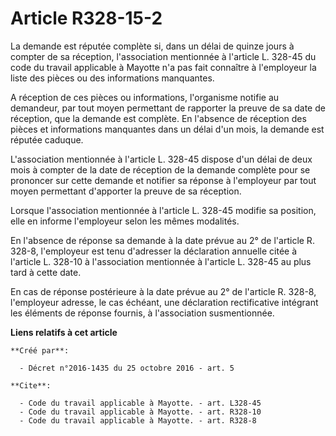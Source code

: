 # Article R328-15-2

La demande est réputée complète si, dans un délai de quinze jours à compter de sa réception, l'association mentionnée à
l'article L. 328-45 du code du travail applicable à Mayotte n'a pas fait connaître à l'employeur la liste des pièces ou des
informations manquantes. 

A réception de ces pièces ou informations, l'organisme notifie au demandeur, par tout moyen permettant de rapporter la preuve
de sa date de réception, que la demande est complète. En l'absence de réception des pièces et informations manquantes dans un
délai d'un mois, la demande est réputée caduque. 

L'association mentionnée à l'article L. 328-45 dispose d'un délai de deux mois à compter de la date de réception de la
demande complète pour se prononcer sur cette demande et notifier sa réponse à l'employeur par tout moyen permettant
d'apporter la preuve de sa réception. 

Lorsque l'association mentionnée à l'article L. 328-45 modifie sa position, elle en informe l'employeur selon les mêmes
modalités. 

En l'absence de réponse sa demande à la date prévue au 2° de l'article R. 328-8, l'employeur est tenu d'adresser la
déclaration annuelle citée à l'article L. 328-10 à l'association mentionnée à l'article L. 328-45 au plus tard à cette date. 

En cas de réponse postérieure à la date prévue au 2° de l'article R. 328-8, l'employeur adresse, le cas échéant, une
déclaration rectificative intégrant les éléments de réponse fournis, à l'association susmentionnée.

**Liens relatifs à cet article**

	**Créé par**:

	  - Décret n°2016-1435 du 25 octobre 2016 - art. 5

	**Cite**:

	  - Code du travail applicable à Mayotte. - art. L328-45
	  - Code du travail applicable à Mayotte. - art. R328-10
	  - Code du travail applicable à Mayotte. - art. R328-8
